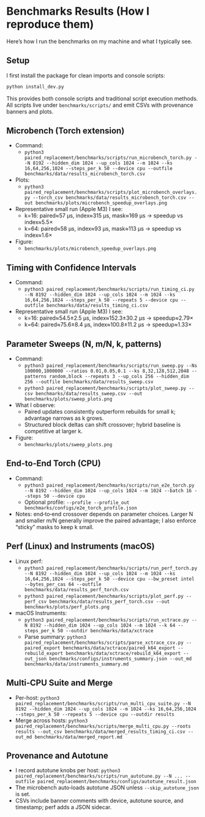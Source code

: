 # Benchmarks Results (How I reproduce them)

Here’s how I run the benchmarks on my machine and what I typically see.

## Setup

I first install the package for clean imports and console scripts:
```bash
python install_dev.py
```

This provides both console scripts and traditional script execution methods. All scripts live under `benchmarks/scripts/` and emit CSVs with provenance banners and plots.

## Microbench (Torch extension)

- Command:
  - `python3 paired_replacement/benchmarks/scripts/run_microbench_torch.py --N 8192 --hidden_dim 1024 --up_cols 1024 --m 1024 --ks 16,64,256,1024 --steps_per_k 50 --device cpu --outfile benchmarks/data/results_microbench_torch.csv`
- Plots:
  - `python3 paired_replacement/benchmarks/scripts/plot_microbench_overlays.py --torch_csv benchmarks/data/results_microbench_torch.csv --out benchmarks/plots/microbench_speedup_overlays.png`
- Representative small run (Apple M3) I see:
  - k=16: paired≈57 µs, index≈315 µs, mask≈169 µs → speedup vs index≈5.5×
  - k=64: paired≈58 µs, index≈93 µs, mask≈113 µs → speedup vs index≈1.6×
- Figure:
  - `benchmarks/plots/microbench_speedup_overlays.png`

## Timing with Confidence Intervals

- Command:
  - `python3 paired_replacement/benchmarks/scripts/run_timing_ci.py --N 8192 --hidden_dim 1024 --up_cols 1024 --m 1024 --ks 16,64,256,1024 --steps_per_k 50 --repeats 5 --device cpu --outfile benchmarks/data/results_timing_ci.csv`
- Representative small run (Apple M3) I see:
  - k=16: paired≈54.5±2.5 µs, index≈152.3±30.2 µs → speedup≈2.79×
  - k=64: paired≈75.6±8.4 µs, index≈100.8±11.2 µs → speedup≈1.33×

## Parameter Sweeps (N, m/N, k, patterns)

- Command:
  - `python3 paired_replacement/benchmarks/scripts/run_sweep.py --Ns 100000,1000000 --ratios 0.01,0.05,0.1 --ks 8,32,128,512,2048 --patterns random,block --repeats 3 --up_cols 256 --hidden_dim 256 --outfile benchmarks/data/results_sweep.csv`
  - `python3 paired_replacement/benchmarks/scripts/plot_sweep.py --csv benchmarks/data/results_sweep.csv --out benchmarks/plots/sweep_plots.png`
- What I observe:
  - Paired updates consistently outperform rebuilds for small k; advantage narrows as k grows.
  - Structured block deltas can shift crossover; hybrid baseline is competitive at larger k.
- Figure:
  - `benchmarks/plots/sweep_plots.png`

## End‑to‑End Torch (CPU)

- Command:
  - `python3 paired_replacement/benchmarks/scripts/run_e2e_torch.py --N 8192 --hidden_dim 1024 --up_cols 1024 --m 1024 --batch 16 --steps 50 --device cpu`
  - Optional profile: `--profile --profile_out benchmarks/configs/e2e_torch_profile.json`
- Notes: end‑to‑end crossover depends on parameter choices. Larger N and smaller m/N generally improve the paired advantage; I also enforce “sticky” masks to keep k small.

## Perf (Linux) and Instruments (macOS)

- Linux perf:
  - `python3 paired_replacement/benchmarks/scripts/run_perf_torch.py --N 8192 --hidden_dim 1024 --up_cols 1024 --m 1024 --ks 16,64,256,1024 --steps_per_k 50 --device cpu --bw_preset intel --bytes_per_cas 64 --outfile benchmarks/data/results_perf_torch.csv`
  - `python3 paired_replacement/benchmarks/scripts/plot_perf.py --perf_csv benchmarks/data/results_perf_torch.csv --out benchmarks/plots/perf_plots.png`
- macOS Instruments:
  - `python3 paired_replacement/benchmarks/scripts/run_xctrace.py --N 8192 --hidden_dim 1024 --up_cols 1024 --m 1024 --k 64 --steps_per_k 50 --outdir benchmarks/data/xctrace`
  - Parse summary: `python3 paired_replacement/benchmarks/scripts/parse_xctrace_csv.py --paired_export benchmarks/data/xctrace/paired_k64_export --rebuild_export benchmarks/data/xctrace/rebuild_k64_export --out_json benchmarks/configs/instruments_summary.json --out_md benchmarks/data/instruments_summary.md`

## Multi‑CPU Suite and Merge

- Per-host: `python3 paired_replacement/benchmarks/scripts/run_multi_cpu_suite.py --N 8192 --hidden_dim 1024 --up_cols 1024 --m 1024 --ks 16,64,256,1024 --steps_per_k 50 --repeats 5 --device cpu --outdir results`
- Merge across hosts: `python3 paired_replacement/benchmarks/scripts/merge_multi_cpu.py --roots results --out_csv benchmarks/data/merged_results_timing_ci.csv --out_md benchmarks/data/merged_report.md`

## Provenance and Autotune

- I record autotune knobs per host: `python3 paired_replacement/benchmarks/scripts/run_autotune.py --N ... --outfile paired_replacement/benchmarks/configs/autotune_result.json`
- The microbench auto‑loads autotune JSON unless `--skip_autotune_json` is set.
- CSVs include banner comments with device, autotune source, and timestamp; perf adds a JSON sidecar.
